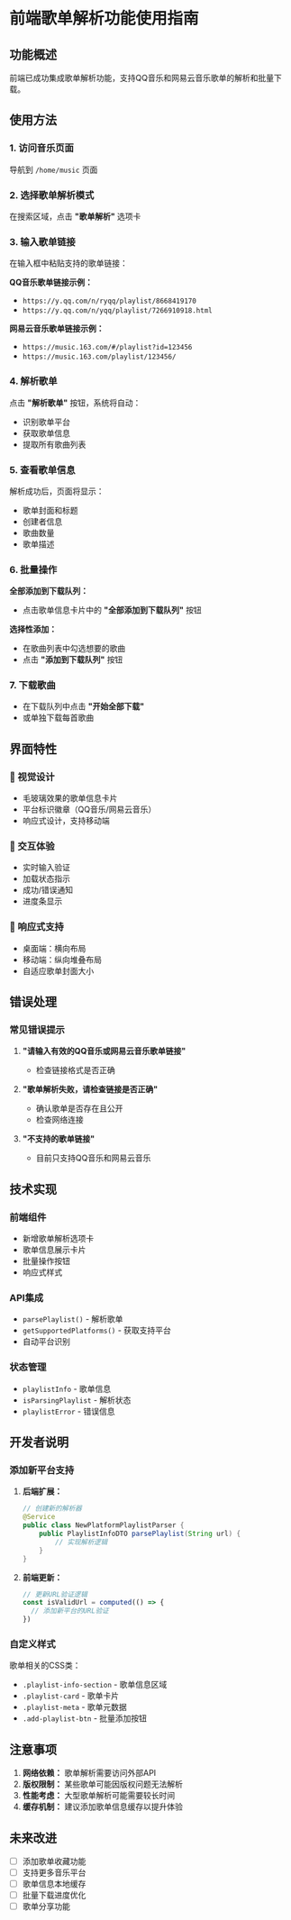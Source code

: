 # 前端歌单解析功能使用指南

## 功能概述

前端已成功集成歌单解析功能，支持QQ音乐和网易云音乐歌单的解析和批量下载。

## 使用方法

### 1. 访问音乐页面

导航到 `/home/music` 页面

### 2. 选择歌单解析模式

在搜索区域，点击 **"歌单解析"** 选项卡

### 3. 输入歌单链接

在输入框中粘贴支持的歌单链接：

**QQ音乐歌单链接示例：**
- `https://y.qq.com/n/ryqq/playlist/8668419170`
- `https://y.qq.com/n/yqq/playlist/7266910918.html`

**网易云音乐歌单链接示例：**
- `https://music.163.com/#/playlist?id=123456`
- `https://music.163.com/playlist/123456/`

### 4. 解析歌单

点击 **"解析歌单"** 按钮，系统将自动：
- 识别歌单平台
- 获取歌单信息
- 提取所有歌曲列表

### 5. 查看歌单信息

解析成功后，页面将显示：
- 歌单封面和标题
- 创建者信息
- 歌曲数量
- 歌单描述

### 6. 批量操作

**全部添加到下载队列：**
- 点击歌单信息卡片中的 **"全部添加到下载队列"** 按钮

**选择性添加：**
- 在歌曲列表中勾选想要的歌曲
- 点击 **"添加到下载队列"** 按钮

### 7. 下载歌曲

- 在下载队列中点击 **"开始全部下载"**
- 或单独下载每首歌曲

## 界面特性

### 🎨 视觉设计
- 毛玻璃效果的歌单信息卡片
- 平台标识徽章（QQ音乐/网易云音乐）
- 响应式设计，支持移动端

### 🔄 交互体验
- 实时输入验证
- 加载状态指示
- 成功/错误通知
- 进度条显示

### 📱 响应式支持
- 桌面端：横向布局
- 移动端：纵向堆叠布局
- 自适应歌单封面大小

## 错误处理

### 常见错误提示
1. **"请输入有效的QQ音乐或网易云音乐歌单链接"**
   - 检查链接格式是否正确

2. **"歌单解析失败，请检查链接是否正确"**
   - 确认歌单是否存在且公开
   - 检查网络连接

3. **"不支持的歌单链接"**
   - 目前只支持QQ音乐和网易云音乐

## 技术实现

### 前端组件
- 新增歌单解析选项卡
- 歌单信息展示卡片
- 批量操作按钮
- 响应式样式

### API集成
- `parsePlaylist()` - 解析歌单
- `getSupportedPlatforms()` - 获取支持平台
- 自动平台识别

### 状态管理
- `playlistInfo` - 歌单信息
- `isParsingPlaylist` - 解析状态
- `playlistError` - 错误信息

## 开发者说明

### 添加新平台支持

1. **后端扩展：**
   ```java
   // 创建新的解析器
   @Service
   public class NewPlatformPlaylistParser {
       public PlaylistInfoDTO parsePlaylist(String url) {
           // 实现解析逻辑
       }
   }
   ```

2. **前端更新：**
   ```typescript
   // 更新URL验证逻辑
   const isValidUrl = computed(() => {
     // 添加新平台的URL验证
   })
   ```

### 自定义样式

歌单相关的CSS类：
- `.playlist-info-section` - 歌单信息区域
- `.playlist-card` - 歌单卡片
- `.playlist-meta` - 歌单元数据
- `.add-playlist-btn` - 批量添加按钮

## 注意事项

1. **网络依赖：** 歌单解析需要访问外部API
2. **版权限制：** 某些歌单可能因版权问题无法解析
3. **性能考虑：** 大型歌单解析可能需要较长时间
4. **缓存机制：** 建议添加歌单信息缓存以提升体验

## 未来改进

- [ ] 添加歌单收藏功能
- [ ] 支持更多音乐平台
- [ ] 歌单信息本地缓存
- [ ] 批量下载进度优化
- [ ] 歌单分享功能

